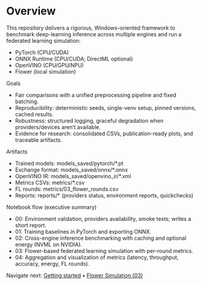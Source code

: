 # Overview

This repository delivers a rigorous, Windows-oriented framework to benchmark deep-learning inference across multiple engines and run a federated learning simulation:
- PyTorch (CPU/CUDA)
- ONNX Runtime (CPU/CUDA; DirectML optional)
- OpenVINO (CPU/GPU/NPU)
- Flower (local simulation)

Goals
- Fair comparisons with a unified preprocessing pipeline and fixed batching.
- Reproducibility: deterministic seeds, single-venv setup, pinned versions, cached results.
- Robustness: structured logging, graceful degradation when providers/devices aren’t available.
- Evidence for research: consolidated CSVs, publication-ready plots, and traceable artifacts.

Artifacts
- Trained models: models_saved/pytorch/*.pt
- Exchange format: models_saved/onnx/*.onnx
- OpenVINO IR: models_saved/openvino_ir/*.xml
- Metrics CSVs: metrics/*.csv
- FL rounds: metrics/03_flower_rounds.csv
- Reports: reports/* (providers status, environment reports, quickchecks)

Notebook flow (executive summary)
- 00: Environment validation, providers availability, smoke tests; writes a short report.
- 01: Training baselines in PyTorch and exporting ONNX.
- 02: Cross-engine inference benchmarking with caching and optional energy (NVML on NVIDIA).
- 03: Flower-based federated learning simulation with per-round metrics.
- 04: Aggregation and visualization of metrics (latency, throughput, accuracy, energy, FL rounds).

Navigate next: [Getting started](./getting-started.md) • [Flower Simulation (03)](./flower-simulation.md)
